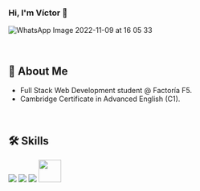 ### Hi, I'm Víctor 👋

![WhatsApp Image 2022-11-09 at 16 05 33](https://github.com/victorteje/victorteje/assets/132447110/ddcb6ff1-2371-4876-b69d-792d501d7637)

<br>

## :bicyclist: About Me
-  Full Stack Web Development student @ Factoría F5.
-  Cambridge Certificate in Advanced English (C1).

<br>

## 🛠 Skills

<img src="https://img.icons8.com/color/48/000000/html-5--v1.png"/>  <img src="https://img.icons8.com/color/48/000000/css3.png"/>  <img src="https://img.icons8.com/color/48/000000/javascript--v1.png"/>  <img height=45px src="https://img.icons8.com/color/2x/figma.png"> 

<br>

